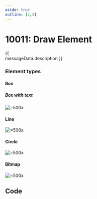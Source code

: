 ```yaml
---
aside: true
outline: [2,3]
---
```


<script setup>
import { data as protocolData } from '../../../yaml-data.data.ts'
import { computed } from 'vue'
import { useMessageSections } from '../../../composables/useMessageSections.js'

const messageId = 10011
const messageData = computed(() => protocolData?.messages?.[messageId])
const { hasPayload, hasExamples } = useMessageSections(messageId, protocolData)
</script>

# 10011: Draw Element

<span v-if="messageData?.description" style="white-space: pre-line;">{{ messageData.description }}</span>

<template v-if="hasPayload">

## Payload

<PayloadSection :messageId="messageId" :yamlData="protocolData" />

</template>

### Element types

#### Box

##### Box with text

![=500x](https://upload.r2.lb.chasm.cloud/2025/10/ApplicationFrameHost_syTdANlguS.png)

#### Line

![=500x](https://upload.r2.lb.chasm.cloud/2025/10/ApplicationFrameHost_Hvs2087N6Q.png)

#### Circle

![=500x](https://upload.r2.lb.chasm.cloud/2025/10/ApplicationFrameHost_cJEn70CQo1.png)

#### Bitmap

![=500x](https://upload.r2.lb.chasm.cloud/2025/10/ApplicationFrameHost_NEQ3ZYBpTN.png)

<template v-if="hasExamples">

## Examples

<ExamplesSection :messageId="messageId" :yamlData="protocolData" />

</template>

## Code

<CodeSection :messageId="messageId" :yamlData="protocolData" />
